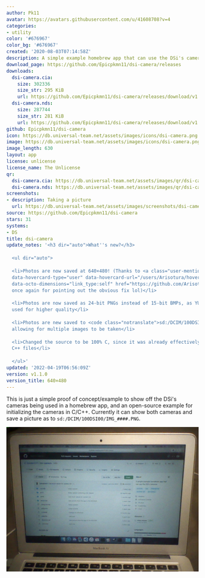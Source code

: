 ```yaml
---
author: Pk11
avatar: https://avatars.githubusercontent.com/u/41608708?v=4
categories:
- utility
color: '#676967'
color_bg: '#676967'
created: '2020-08-03T07:14:58Z'
description: A simple example homebrew app that can use the DSi's cameras
download_page: https://github.com/Epicpkmn11/dsi-camera/releases
downloads:
  dsi-camera.cia:
    size: 302336
    size_str: 295 KiB
    url: https://github.com/Epicpkmn11/dsi-camera/releases/download/v1.1.0/dsi-camera.cia
  dsi-camera.nds:
    size: 287744
    size_str: 281 KiB
    url: https://github.com/Epicpkmn11/dsi-camera/releases/download/v1.1.0/dsi-camera.nds
github: Epicpkmn11/dsi-camera
icon: https://db.universal-team.net/assets/images/icons/dsi-camera.png
image: https://db.universal-team.net/assets/images/icons/dsi-camera.png
image_length: 630
layout: app
license: unlicense
license_name: The Unlicense
qr:
  dsi-camera.cia: https://db.universal-team.net/assets/images/qr/dsi-camera-cia.png
  dsi-camera.nds: https://db.universal-team.net/assets/images/qr/dsi-camera-nds.png
screenshots:
- description: Taking a picture
  url: https://db.universal-team.net/assets/images/screenshots/dsi-camera/taking-a-picture.png
source: https://github.com/Epicpkmn11/dsi-camera
stars: 31
systems:
- DS
title: dsi-camera
update_notes: '<h3 dir="auto">What''s new?</h3>

  <ul dir="auto">

  <li>Photos are now saved at 640×480! (Thanks to <a class="user-mention notranslate"
  data-hovercard-type="user" data-hovercard-url="/users/Arisotura/hovercard" data-octo-click="hovercard-link-click"
  data-octo-dimensions="link_type:self" href="https://github.com/Arisotura">@Arisotura</a>
  once again for pointing out the obvious fix lol)</li>

  <li>Photos are now saved as 24-bit PNGs instead of 15-bit BMPs, as YUV mode is now
  used for higher quality</li>

  <li>Photos are new saved to <code class="notranslate">sd:/DCIM/100DSI00/IMG_####.PNG</code>,
  allowing for multiple images to be taken</li>

  <li>Changed the source to be 100% C, since it was already effectively C but using
  C++ files</li>

  </ul>'
updated: '2022-04-19T06:56:09Z'
version: v1.1.0
version_title: 640×480
---
```

This is just a simple proof of concept/example to show off the DSi's cameras being used in a homebrew app, and an open-source example for initializing the cameras in C/C++. Currently it can show both cameras and save a picture as to `sd:/DCIM/100DSI00/IMG_####.PNG`.

![Example image](https://github.com/Epicpkmn11/dsi-camera/raw/master/resources/example.png)